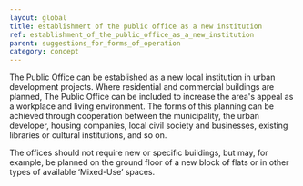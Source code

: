 ```yaml
---
layout: global
title: establishment of the public office as a new institution
ref: establishment_of_the_public_office_as_a_new_institution
parent: suggestions_for_forms_of_operation
category: concept
---
```


The Public Office can be established as a new local institution in urban development projects. Where residential and commercial buildings are planned, The Public Office can be included to increase the area's appeal as a workplace and living environment. The forms of this planning can be achieved through cooperation between the municipality, the urban developer, housing companies, local civil society and businesses, existing libraries or cultural institutions, and so on.
	
The offices should not require new or specific buildings, but may, for example, be planned on the ground floor of a new block of flats or in other types of available ‘Mixed-Use’ spaces.